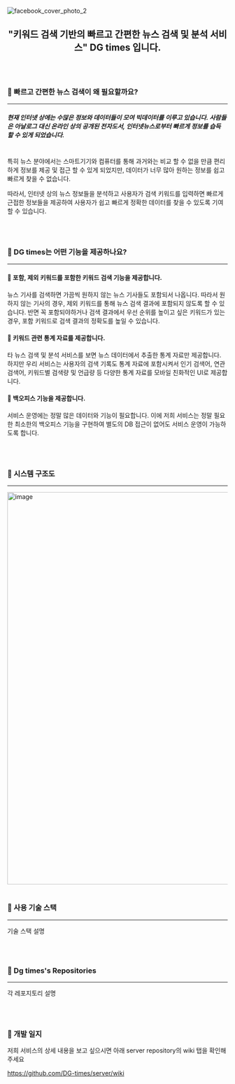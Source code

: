 ![facebook_cover_photo_2](https://user-images.githubusercontent.com/66009926/188244542-493a39d8-99c2-45b0-845d-9f3545e7d9e2.png)


<h2 align="center"> "키워드 검색 기반의 빠르고 간편한 뉴스 검색 및 분석 서비스" DG times 입니다. </h2>

<br/>
<br/>

### 🐨 빠르고 간편한 뉴스 검색이 왜 필요할까요?

---

##### 현재 인터넷 상에는 수많은 정보와 데이터들이 모여 빅데이터를 이루고 있습니다. 사람들은 아날로그 대신 온라인 상의 공개된 전자도서, 인터넷뉴스로부터 빠르게 정보를 습득 할 수 있게 되었습니다. 
<br/>
특히 뉴스 분야에서는 스마트기기와 컴퓨터를 통해 과거와는 비교 할 수 없을 만큼 편리하게 정보를 제공 및 접근 할 수 있게 되었지만, 데이터가 너무 많아 원하는 정보를 쉽고 빠르게 찾을 수 없습니다. 

따라서, 인터넷 상의 뉴스 정보들을 분석하고 사용자가 검색 키워드를 입력하면 빠르게 근접한 정보들을 제공하여 사용자가 쉽고 빠르게 정확한 데이터를 찾을 수 있도록 기여할 수 있습니다.

<br/>
<br/>

### 🐨 DG times는 어떤 기능을 제공하나요?

---

#### 📌 포함, 제외 키워드를 포함한 키워드 검색 기능을 제공합니다.
뉴스 기사를 검색하면 가끔씩 원하지 않는 뉴스 기사들도 포함되서 나옵니다. 따라서 원하지 않는 기사의 경우, 제외 키워드를 통해 뉴스 검색 결과에 포함되지 않도록 할 수 있습니다. 
반면 꼭 포함되야하거나 검색 결과에서 우선 순위를 높이고 싶은 키워드가 있는 경우, 포함 키워드로 검색 결과의 정확도를 높일 수 있습니다.


#### 📌 키워드 관련 통계 자료를 제공합니다.
타 뉴스 검색 및 분석 서비스를 보면 뉴스 데이터에서 추출한 통계 자료만 제공합니다. 
하지만 우리 서비스는 사용자의 검색 기록도 통계 자료에 포함시켜서 인기 검색어, 연관 검색어, 키워드별 검색량 및 언급량 등 다양한 통계 자료를 모바일 친화적인 UI로 제공합니다.


#### 📌 백오피스 기능을 제공합니다.
서비스 운영에는 정말 많은 데이터와 기능이 필요합니다. 
이에 저희 서비스는 정말 필요한 최소한의 백오피스 기능을 구현하여 별도의 DB 접근이 없어도 서비스 운영이 가능하도록 합니다.

<br/>
<br/>

### 🐨  시스템 구조도

---

<img width="897" alt="image" src="https://user-images.githubusercontent.com/66009926/188243848-3cc2908b-e8f7-4df1-b886-de9c1acaab76.png">


<br/>
<br/>

### 🐨 사용 기술 스택

---

기술 스택 설명

<br/>
<br/>


### 🐨 Dg times's Repositories

---

각 레포지토리 설명

<br/>
<br/>

### 🐨  개발 일지
저희 서비스의 상세 내용을 보고 싶으시면 아래 server repository의 wiki 탭을 확인해주세요

https://github.com/DG-times/server/wiki
